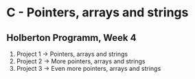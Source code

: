 <h1>C - Pointers, arrays and strings</h1>
<h2>Holberton Programm, Week 4</h2>
<ol>
<li>Project 1 -> Pointers, arrays and strings</li>
<li>Project 2 -> More pointers, arrays and strings</li>
<li>Project 3 -> Even more pointers, arrays and strings</li>
</ol>
